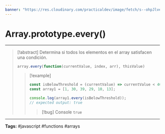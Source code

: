 ```yaml
---
banner: "https://res.cloudinary.com/practicaldev/image/fetch/s--ohpJlve1--/c_imagga_scale,f_auto,fl_progressive,h_420,q_auto,w_1000/https://res.cloudinary.com/drquzbncy/image/upload/v1586605549/javascript_banner_sxve2l.jpg"
---
```

# Array.prototype.every()
<hr> 

> [!abstract]
> Determina si todos los elementos en el array satisfacen una condición.
> ```js
> array.every(function(currentValue, index, arr), thisValue)
> ```
> 
> > [!example]
> > 
> > ```js
> > const isBelowThreshold = (currentValue) => currentValue < 40;
> > const array1 = [1, 30, 39, 29, 10, 13];
> > 
> > console.log(array1.every(isBelowThreshold));
> > // expected output: true
> > ```
> > 
> > > [!bug] Console
> > > <code>true</code>
> > 
> 

<hr>
<b>Tags:</b> #javascript #functions #arrays